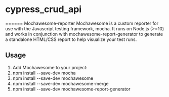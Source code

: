 # cypress_crud_api



====== Mochawesome-reporter
Mochawesome is a custom reporter for use with the Javascript testing framework, mocha. 
It runs on Node.js (>=10) and works in conjunction with mochawesome-report-generator to 
generate a standalone HTML/CSS report to help visualize your test runs.

## Usage
1. Add Mochawesome to your project:
2. npm install --save-dev mocha
3. npm install --save-dev mochawesome
4. npm install --save-dev mochawesome-merge
5. npm install --save-dev mochawesome-report-generator


